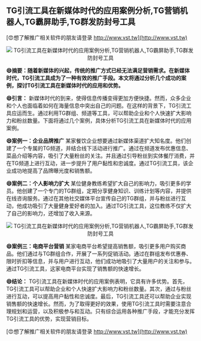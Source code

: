 ## **TG引流工具在新媒体时代的应用案例分析,TG营销机器人,TG霸屏助手,TG群发防封号工具**

[😍想了解推广相关软件的朋友请登录 http://www.vst.tw](http://www.vst.tw)

 <center><img src="https://vst.tw/MP4/tuiguang/png/7.png" alt="TG引流工具在新媒体时代的应用案例分析,TG营销机器人,TG霸屏助手,TG群发防封号工具"></center>

**😄摘要：随着新媒体的兴起，传统的推广方式已经无法满足营销需求。在新媒体时代，TG引流工具成为了一种有效的推广手段。本文将通过分析几个成功的案例，探讨TG引流工具在新媒体时代的应用和优势。**

**😄引言：**
新媒体时代的到来，使得信息传播变得更加方便快捷。然而，众多企业和个人也面临着如何在海量信息中突出自己的问题。在这样的背景下，TG引流工具应运而生。通过利用TG群组、频道等工具，可以帮助企业和个人快速扩大影响力和粉丝数量。下面将通过几个案例，具体分析TG引流工具在新媒体时代的应用案例。

**😄案例一：企业品牌推广**
某家餐饮企业想要通过新媒体渠道扩大知名度。他们创建了一个专属的TG频道，并结合线下活动进行推广。通过在频道发布优惠信息、菜品介绍等内容，吸引了大量粉丝的关注。并且通过引导粉丝到实体餐厅消费，并在TG频道上进行互动，进一步提升了用户黏性和忠诚度。通过TG引流工具，该企业成功地提高了品牌曝光度和销售额。

**😄案例二：个人影响力扩大**
某位健身教练希望扩大自己的影响力，吸引更多的学员。他创建了一个专门的TG群组，定期分享健身知识、训练计划等内容，并提供在线咨询服务。通过在其他社交媒体平台宣传自己的TG群组，并与粉丝进行互动，他成功吸引了大量健身爱好者的加入。通过TG引流工具，这位教练不仅扩大了自己的影响力，还增加了收入来源。

 <center><img src="https://vst.tw/MP4/tuiguang/png/3.png" alt="TG引流工具在新媒体时代的应用案例分析,TG营销机器人,TG霸屏助手,TG群发防封号工具"></center>

**😄案例三：电商平台营销**
某家电商平台希望提高销售额，吸引更多用户购买商品。他们通过与TG群组合作，开展了一系列促销活动。通过在群组发布优惠券、限时折扣等信息，并与用户进行互动，他们成功地吸引了大量用户的关注和参与。通过TG引流工具，这家电商平台实现了销售额的快速增长。

**😄结论：**
TG引流工具在新媒体时代的应用案例表明，它具有许多优势。首先，TG引流工具可以帮助企业和个人快速扩大影响力和粉丝数量。其次，通过与粉丝进行互动，可以提高用户黏性和忠诚度。最后，TG引流工具还可以帮助企业实现销售额的快速增长。然而，为了取得更好的效果，使用TG引流工具时需要注意合理规划和运营，以及积极参与和互动。只有综合运用各种推广手段，才能充分发挥TG引流工具的优势，实现营销目标。

[😍想了解推广相关软件的朋友请登录 http://www.vst.tw](http://www.vst.tw)



